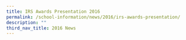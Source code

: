 ```yaml
---
title: IRS Awards Presentation 2016
permalink: /school-information/news/2016/irs-awards-presentation/
description: ""
third_nav_title: 2016 News
---
```


